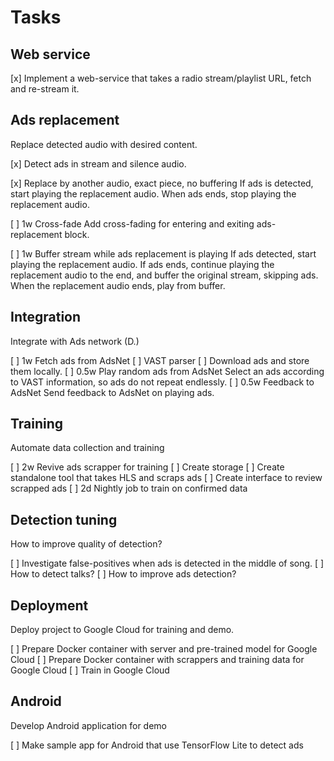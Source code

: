 # Tasks

## Web service

[x] Implement a web-service that takes a radio stream/playlist URL, fetch and re-stream it.

## Ads replacement

Replace detected audio with desired content.

[x] Detect ads in stream and silence audio.

[x] Replace by another audio, exact piece, no buffering
    If ads is detected, start playing the replacement audio.
    When ads ends, stop playing the replacement audio.

[ ] 1w  Cross-fade
        Add cross-fading for entering and exiting ads-replacement block.

[ ] 1w  Buffer stream while ads replacement is playing
        If ads detected, start playing the replacement audio.
        If ads ends, continue playing the replacement audio to the end,
        and buffer the original stream, skipping ads.
        When the replacement audio ends, play from buffer.

## Integration

Integrate with Ads network (D.) 

[ ] 1w  Fetch ads from AdsNet
    [ ] VAST parser
    [ ] Download ads and store them locally.
[ ] 0.5w    Play random ads from AdsNet
            Select an ads according to VAST information, so ads do not repeat endlessly.
[ ] 0.5w    Feedback to AdsNet
            Send feedback to AdsNet on playing ads.

## Training

Automate data collection and training

[ ] 2w  Revive ads scrapper for training
    [ ] Create storage
    [ ] Create standalone tool that takes HLS and scraps ads
    [ ] Create interface to review scrapped ads
[ ] 2d  Nightly job to train on confirmed data

## Detection tuning

How to improve quality of detection?

[ ] Investigate false-positives when ads is detected in the middle of song.
[ ] How to detect talks?
[ ] How to improve ads detection?

## Deployment

Deploy project to Google Cloud for training and demo.

[ ] Prepare Docker container with server and pre-trained model for Google Cloud
[ ] Prepare Docker container with scrappers and training data for Google Cloud
[ ] Train in Google Cloud

## Android

Develop Android application for demo

[ ] Make sample app for Android that use TensorFlow Lite to detect ads
